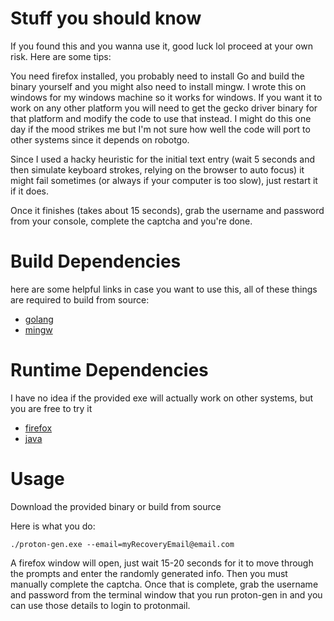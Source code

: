 # Stuff you should know

If you found this and you wanna use it, good luck lol proceed at your own risk. Here are some tips:

You need firefox installed, you probably need to install Go and build the binary yourself and you might also need to install mingw. I wrote this on windows for my windows machine so it works for windows. If you want it to work on any other platform you will need to get the gecko driver binary for that platform and modify the code to use that instead. I might do this one day if the mood strikes me but I'm not sure how well the code will port to other systems since it depends on robotgo.

Since I used a hacky heuristic for the initial text entry (wait 5 seconds and then simulate keyboard strokes, relying on the browser to auto focus) it might fail sometimes (or always if your computer is too slow), just restart it if it does.

Once it finishes (takes about 15 seconds), grab the username and password from your console, complete the captcha and you're done.

# Build Dependencies

here are some helpful links in case you want to use this, all of these things are required to build from source:

* [golang](https://golang.org/doc/install)
* [mingw](https://www.mingw-w64.org/downloads/)

# Runtime Dependencies

I have no idea if the provided exe will actually work on other systems, but you are free to try it

* [firefox](https://www.mozilla.org/en-US/firefox/new/)
* [java](https://java.com/en/download/manual.jsp)

# Usage

Download the provided binary or build from source

Here is what you do: 

```
./proton-gen.exe --email=myRecoveryEmail@email.com
```

A firefox window will open, just wait 15-20 seconds for it to move through the prompts and enter the randomly generated info. Then you must manually complete the captcha. Once that is complete, grab the username and password from the terminal window that you run proton-gen in and you can use those details to login to protonmail.